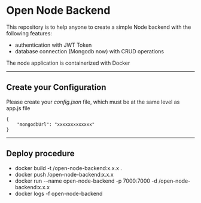 # Open Node Backend

This repository is to help anyone to create a simple Node backend with the following features: 
* authentication with JWT Token
* database connection (Mongodb now) with CRUD operations

The node application is containerized with Docker



___
## Create your Configuration
Please create your *config.json* file, which must be at the same level as app.js file

```
{
    "mongodbUrl": "xxxxxxxxxxxxx"
}
```

___
## Deploy procedure

* docker build -t <DockerHubUser>/open-node-backend:x.x.x .
* docker push <DockerHubUser>/open-node-backend:x.x.x
* docker run --name open-node-backend -p 7000:7000 -d <DockerHubUser>/open-node-backend:x.x.x
* docker logs -f open-node-backend
